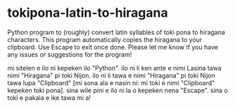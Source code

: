 # tokipona-latin-to-hiragana
Python program to (roughly) convert latin syllables of toki pona to hiragana characters.
This program automatically copies the hiragana to your clipboard. Use Escape to exit once done.
Please let me know if you have any issues or suggestions for the program!

mi sitelen e ilo ni kepeken ilo "Python". ilo ni li ken ante e nimi Lasina tawa nimi "Hiragana" pi toki Nijon.
ilo ni li tawa e nimi "Hiragana" pi toki Nijon tawa lupa "Clipboard" \[mi sona ala e nasin ni: mi toki e nimi "Clipboard" kepeken toki pona]. sina wile pini e ilo ni la o kepeken nena "Escape".
sina o toki e pakala e ike tawa mi a!
